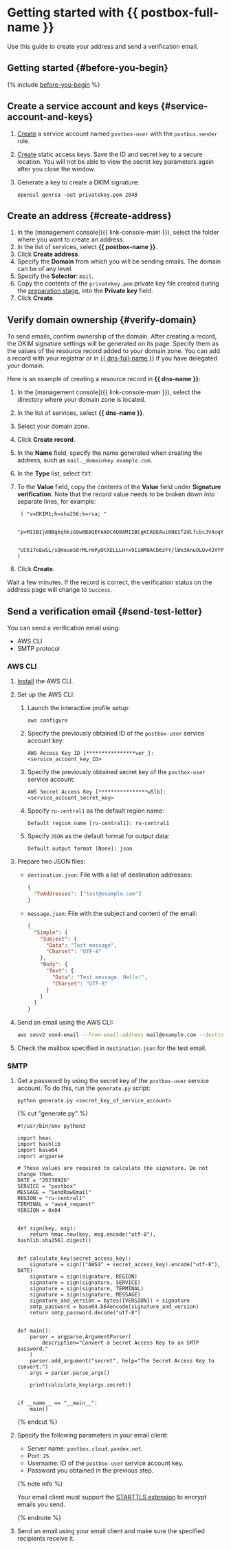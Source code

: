# Getting started with {{ postbox-full-name }}

Use this guide to create your address and send a verification email.

## Getting started {#before-you-begin}

{% include [before-you-begin](../_tutorials/_tutorials_includes/before-you-begin.md) %}

## Create a service account and keys {#service-account-and-keys}

1. [Create](../iam/operations/sa/create.md) a service account named `postbox-user` with the `postbox.sender` role.
1. [Create](../iam/operations/sa/create-access-key.md) static access keys. Save the ID and secret key to a secure location. You will not be able to view the secret key parameters again after you close the window.
1. Generate a key to create a DKIM signature:

   ```
   openssl genrsa -out privatekey.pem 2048
   ```

## Create an address {#create-address}

1. In the [management console]({{ link-console-main }}), select the folder where you want to create an address.
1. In the list of services, select **{{ postbox-name }}**.
1. Click **Create address**.
1. Specify the **Domain** from which you will be sending emails. The domain can be of any level.
1. Specify the **Selector**: `mail`.
1. Copy the contents of the `privatekey.pem` private key file created during the [preparation stage](#service-account-and-keys), into the **Private key** field.
1. Click **Create**.

## Verify domain ownership {#verify-domain}

To send emails, confirm ownership of the domain. After creating a record, the DKIM signature settings will be generated on its page. Specify them as the values of the resource record added to your domain zone. You can add a record with your registrar or in [{{ dns-full-name }}](../dns/) if you have delegated your domain.

Here is an example of creating a resource record in **{{ dns-name }}**:

1. In the [management console]({{ link-console-main }}), select the directory where your domain zone is located.
1. In the list of services, select **{{ dns-name }}**.
1. Select your domain zone.
1. Click **Create record**.
1. In the **Name** field, specify the name generated when creating the address, such as `mail._domainkey.example.com`.
1. In the **Type** list, select `TXT`.
1. To the **Value** field, copy the contents of the **Value** field under **Signature verification**. Note that the record value needs to be broken down into separate lines, for example:

		( "v=DKIM1;h=sha256;k=rsa; "

		"p=MIIBIjANBgkqhkiG9w0BAQEFAAOCAQ8AMIIBCgKCAQEAui6NEIfZdLfcbcJV4oqY5lWyYXV1ht1zYdrSHCVCWWBaOZ2mIGVzycDKPicLSDZBlN4I8HO2ajclFfQn3013klP7i6VrDSXMmO9hRGgVU+ZhoFJrsMRdbDK/1SIU1k7xiJIudB+YPcc69Y/jHQJk32q7b"

		"UC617oEwSL/sQHeueS0rMLrmPyOtXELLLHrx9IiHM8ACb6zFY/lWx3AnuOLOv4JXYPAQe+b2zvERpHA+AbaCUHi8dJVm1aY/TceakHkUMlWzh4YeSfuQkaNI1PEnLGA3u0WIGyvtTdA3FWhT3w3BFsVWCTFPIxjORvaY/eZMMcj3WM7GUtORbebAOUyBwIDAQAB" )

1. Click **Create**.

Wait a few minutes. If the record is correct, the verification status on the address page will change to `Success`.

## Send a verification email {#send-test-letter}

You can send a verification email using:

* AWS CLI
* SMTP protocol

### AWS CLI

1. [Install](https://docs.aws.amazon.com/cli/latest/userguide/getting-started-install.html) the AWS CLI.
1. Set up the AWS CLI:

   1. Launch the interactive profile setup:

      ```
      aws configure
      ```

   1. Specify the previously obtained ID of the `postbox-user` service account key:

      ```
      AWS Access Key ID [****************ver_]: <service_account_key_ID>
      ```

   1. Specify the previously obtained secret key of the `postbox-user` service account:

      ```
      AWS Secret Access Key [****************w5lb]: <service_account_secret_key>
      ```

   1. Specify `ru-central1` as the default region name:

      ```
      Default region name [ru-central1]: ru-central1
      ```

   1. Specify `JSON` as the default format for output data:

      ```
      Default output format [None]: json
      ```

1. Prepare two JSON files:

   * `destination.json`: File with a list of destination addresses:

      ```json
      {
        "ToAddresses": ["test@example.com"]
      }
      ```

   * `message.json`: File with the subject and content of the email:

      ```json
      {
        "Simple": {
          "Subject": {
            "Data": "Test message",
            "Charset": "UTF-8"
          },
          "Body": {
            "Text": {
              "Data": "Test message. Hello!",
              "Charset": "UTF-8"
            }
          }
        }
      }
      ```

1. Send an email using the AWS CLI:

   ```bash
   aws sesv2 send-email --from-email-address mail@example.com --destination file://destination.json --content file://message.json --endpoint-url https://postbox.cloud.yandex.net
   ```

1. Check the mailbox specified in `destination.json` for the test email.

### SMTP

1. Get a password by using the secret key of the `postbox-user` service account. To do this, run the `generate.py` script:

   ```
   python generate.py <secret_key_of_service_account>
   ```

   {% cut "generate.py" %}

   ```
   #!/usr/bin/env python3

   import hmac
   import hashlib
   import base64
   import argparse

   # These values are required to calculate the signature. Do not change them.
   DATE = "20230926"
   SERVICE = "postbox"
   MESSAGE = "SendRawEmail"
   REGION = "ru-central1"
   TERMINAL = "aws4_request"
   VERSION = 0x04


   def sign(key, msg):
       return hmac.new(key, msg.encode("utf-8"), hashlib.sha256).digest()


   def calculate_key(secret_access_key):
       signature = sign(("AWS4" + secret_access_key).encode("utf-8"), DATE)
       signature = sign(signature, REGION)
       signature = sign(signature, SERVICE)
       signature = sign(signature, TERMINAL)
       signature = sign(signature, MESSAGE)
       signature_and_version = bytes([VERSION]) + signature
       smtp_password = base64.b64encode(signature_and_version)
       return smtp_password.decode("utf-8")


   def main():
       parser = argparse.ArgumentParser(
           description="Convert a Secret Access Key to an SMTP password."
       )
       parser.add_argument("secret", help="The Secret Access Key to convert.")
       args = parser.parse_args()

       print(calculate_key(args.secret))


   if __name__ == "__main__":
       main()
   ```

   {% endcut %}

1. Specify the following parameters in your email client:

   * Server name: `postbox.cloud.yandex.net`.
   * Port: `25`.
   * Username: ID of the `postbox-user` service account key.
   * Password you obtained in the previous step.

   {% note info %}

   Your email client must support the [STARTTLS extension](https://en.wikipedia.org/wiki/Opportunistic_TLS) to encrypt emails you send.

   {% endnote %}

1. Send an email using your email client and make sure the specified recipients receive it.
